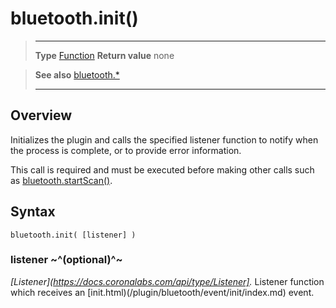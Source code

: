 # bluetooth.init()

> --------------------- ------------------------------------------------------------------------------------------
> __Type__              [Function](https://docs.coronalabs.com/api/type/Function.html)
> __Return value__      none


> __See also__          [bluetooth.*](/plugin/bluetooth.md)
> --------------------- ------------------------------------------------------------------------------------------

## Overview

Initializes the plugin and calls the specified listener function to notify when the process is complete, or to provide error information.

This call is required and must be executed before making other calls such as [bluetooth.startScan()](/plugin/bluetooth/startScan.md).


## Syntax

	bluetooth.init( [listener] )

### listener ~^(optional)^~
_[Listener](https://docs.coronalabs.com/api/type/Listener]._ Listener function which receives an [init.html)(/plugin/bluetooth/event/init/index.md) event.
